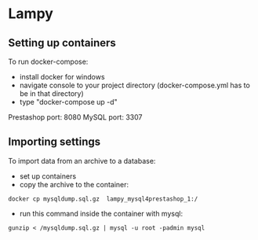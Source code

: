 # Lampy
## Setting up containers
To run docker-compose:
- install docker for windows
- navigate console to your project directory (docker-compose.yml has to be in that directory)
- type "docker-compose up -d"

Prestashop port: 8080
MySQL port: 3307

## Importing settings
To import data from an archive to a database:
- set up containers
- copy the archive to the container:
```
docker cp mysqldump.sql.gz  lampy_mysql4prestashop_1:/
```
- run this command inside the container with mysql:
```
gunzip < /mysqldump.sql.gz | mysql -u root -padmin mysql
```
